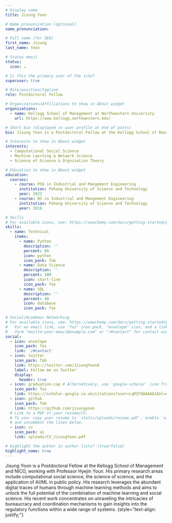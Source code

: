 ```yaml
---
# Display name
title: Jisung Yoon

# Name pronunciation (optional)
name_pronunciation: 

# Full name (for SEO)
first_name: Jisung
last_name: Yoon

# Status emoji
status:
  icon: ☕️

# Is this the primary user of the site?
superuser: true

# Role/position/tagline
role: Postdoctoral Fellow

# Organizations/Affiliations to show in About widget
organizations:
  - name: Kellogg School of Management at Northwestern University
    url: https://www.kellogg.northwestern.edu/

# Short bio (displayed in user profile at end of posts)
bio: Jisung Yoon is a Postdoctoral Fellow at the Kellogg School of Management and NICO, working with Professor Hyejin Youn. His primary research areas include computational social science, the science of science, and the application of AI/ML in public policy. His research leverages the abundant digital traces of humans through machine learning methods and aims to unlock the full potential of the combination of machine learning and social science. His recent work concentrates on unraveling the intricacies of bureaucracy and coordination mechanisms to gain insights into the regulatory functions within a wide range of systems.

# Interests to show in About widget
interests:
  - Computational Social Science
  - Machine Laerning & Network Science
  - Science of Science & Orgnziation Theory

# Education to show in About widget
education:
  courses:
    - course: PhD in Industrial and Mangement Engineering
      institution: Pohang University of Science and Technology
      year: 2022
    - course: BS in Industrial and Mangement Engineering
      institution: Pohang University of Science and Technology
      year: 2016

# Skills
# For available icons, see: https://wowchemy.com/docs/getting-started/page-builder/#icons
skills:
  - name: Technical
    items:
      - name: Python
        description: ''
        percent: 80
        icon: python
        icon_pack: fab
      - name: Data Science
        description: ''
        percent: 100
        icon: chart-line
        icon_pack: fas
      - name: SQL
        description: ''
        percent: 40
        icon: database
        icon_pack: fas

# Social/Academic Networking
# For available icons, see: https://wowchemy.com/docs/getting-started/page-builder/#icons
#   For an email link, use "fas" icon pack, "envelope" icon, and a link in the
#   form "mailto:your-email@example.com" or "/#contact" for contact widget.
social:
  - icon: envelope
    icon_pack: fas
    link: '/#contact'
  - icon: twitter
    icon_pack: fab
    link: https://twitter.com/JisungYoon8
    label: Follow me on Twitter
    display:
      header: true
  - icon: graduation-cap # Alternatively, use `google-scholar` icon from `ai` icon pack
    icon_pack: fas
    link: https://scholar.google.co.uk/citations?user=LqRIFQ0AAAAJ&hl=en
  - icon: github
    icon_pack: fab
    link: https://github.com/jisungyoon
  # Link to a PDF of your resume/CV.
  # To use: copy your resume to `static/uploads/resume.pdf`, enable `ai` icons in `params.yaml`,
  # and uncomment the lines below.
  - icon: cv
    icon_pack: ai
    link: uploads/CV_JisungYoon.pdf

# Highlight the author in author lists? (true/false)
highlight_name: true
---
```


Jisung Yoon is a Postdoctoral Fellow at the Kellogg School of Management and NICO, working with Professor Hyejin Youn. His primary research areas include computational social science, the science of science, and the application of AI/ML in public policy. His research leverages the abundant digital traces of humans through machine learning methods and aims to unlock the full potential of the combination of machine learning and social science. His recent work concentrates on unraveling the intricacies of bureaucracy and coordination mechanisms to gain insights into the regulatory functions within a wide range of systems.
{style="text-align: justify;"}
